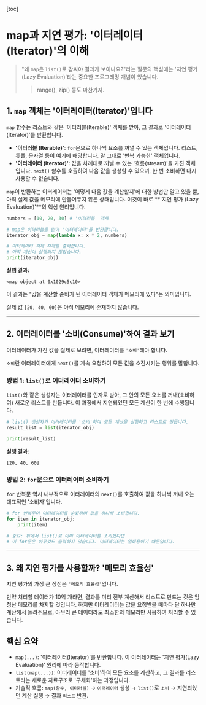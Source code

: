 [toc]

# map과 지연 평가: '이터레이터(Iterator)'의 이해 

> "왜 `map`은 `list()`로 감싸야 결과가 보이나요?"라는 질문의 핵심에는 '지연 평가(Lazy Evaluation)'라는 중요한 프로그래밍 개념이 있습니다.
>
> > range(), zip() 등도 마찬가지.



## 1\. `map` 객체는 '이터레이터(Iterator)'입니다

`map` 함수는 리스트와 같은 '이터러블(Iterable)' 객체를 받아, 그 결과로 '이터레이터(Iterator)'를 반환합니다.

  * **'이터러블 (Iterable)'**: `for`문으로 하나씩 요소를 꺼낼 수 있는 객체입니다. 리스트, 튜플, 문자열 등이 여기에 해당합니다. 말 그대로 '반복 가능한' 객체입니다.
  * **'이터레이터 (Iterator)'**: 값을 차례대로 꺼낼 수 있는 '흐름(stream)'을 가진 객체입니다. `next()` 함수를 호출하여 다음 값을 생성할 수 있으며, 한 번 소비하면 다시 사용할 수 없습니다.

`map`이 반환하는 이터레이터는 '어떻게 다음 값을 계산할지'에 대한 방법만 알고 있을 뿐, 아직 실제 값을 메모리에 만들어두지 않은 상태입니다. 이것이 바로 **'지연 평가 (Lazy Evaluation)'**의 핵심 원리입니다.

```python
numbers = [10, 20, 30] # '이터러블' 객체

# map은 이터러블을 받아 '이터레이터'를 반환합니다.
iterator_obj = map(lambda x: x * 2, numbers)

# 이터레이터 객체 자체를 출력합니다.
# 아직 계산이 실행되지 않았습니다.
print(iterator_obj)
```

**실행 결과:**

```
<map object at 0x1029c5c10>
```

이 결과는 "값을 계산할 준비가 된 이터레이터 객체가 메모리에 있다"는 의미입니다. 

실제 값 `[20, 40, 60]`은 아직 메모리에 존재하지 않습니다.



-----



## 2\. 이터레이터를 '소비(Consume)'하여 결과 보기

이터레이터가 가진 값을 실제로 보려면, 이터레이터를 `'소비'`해야 합니다. 

`소비`란 이터레이터에게 `next()`를 계속 요청하여 모든 값을 소진시키는 행위를 말합니다.



### 방법 1: `list()`로 이터레이터 소비하기

`list()`와 같은 생성자는 이터레이터를 인자로 받아, 그 안의 모든 요소를 꺼내(소비하여) 새로운 리스트를 만듭니다. 이 과정에서 지연되었던 모든 계산이 한 번에 수행됩니다.

```python
# list() 생성자가 이터레이터를 '소비'하여 모든 계산을 실행하고 리스트로 만듭니다.
result_list = list(iterator_obj)

print(result_list)
```

**실행 결과:**

```
[20, 40, 60]
```



### 방법 2: `for`문으로 이터레이터 소비하기

`for` 반복문 역시 내부적으로 이터레이터의 `next()`를 호출하여 값을 하나씩 꺼내 오는 대표적인 '소비자'입니다.

```python
# for 반복문이 이터레이터를 순회하며 값을 하나씩 소비합니다.
for item in iterator_obj:
    print(item)

# 중요: 위에서 list()로 이미 이터레이터를 소비했다면
# 이 for문은 아무것도 출력하지 않습니다. 이터레이터는 일회용이기 때문입니다.
```



---



## 3\. 왜 지연 평가를 사용할까? '메모리 효율성'

지연 평가의 가장 큰 장점은 `'메모리 효율성'`입니다.

만약 처리할 데이터가 10억 개라면, 결과를 미리 전부 계산해서 리스트로 만드는 것은 엄청난 메모리를 차지할 것입니다. 하지만 이터레이터는 값을 요청받을 때마다 단 하나만 계산해서 돌려주므로, 아무리 큰 데이터라도 최소한의 메모리만 사용하여 처리할 수 있습니다.



## 핵심 요약

  * `map(...)`: '이터레이터(Iterator)'를 반환합니다. 
    이 이터레이터는 '지연 평가(Lazy Evaluation)' 원리에 따라 동작합니다.
  * `list(map(...))`: 이터레이터를 '소비'하여 모든 요소를 계산하고, 그 결과를 리스트라는 새로운 자료구조로 '구체화'하는 과정입니다.
  * 기술적 흐름: `map(함수, 이터러블)` → `이터레이터` 생성 → `list()`로 `소비` → 지연되었던 계산 실행 → 결과 `리스트` 반환.